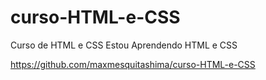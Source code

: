 # curso-HTML-e-CSS
 Curso de HTML e CSS
 Estou Aprendendo HTML e CSS
  
  
  https://github.com/maxmesquitashima/curso-HTML-e-CSS

 
